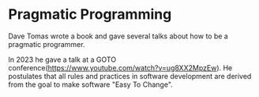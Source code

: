 # Pragmatic Programming

Dave Tomas wrote a book and gave several talks about how to be a pragmatic programmer.

In 2023 he gave a talk at a GOTO conference(https://www.youtube.com/watch?v=ug8XX2MpzEw). He postulates that all rules and practices in software development are derived from the goal to make software "Easy To Change".
